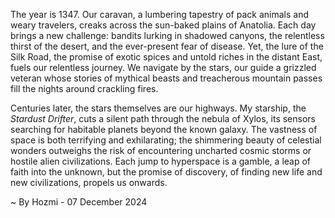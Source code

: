
The year is 1347.  Our caravan, a lumbering tapestry of pack animals and weary travelers, creaks across the sun-baked plains of Anatolia.  Each day brings a new challenge: bandits lurking in shadowed canyons, the relentless thirst of the desert, and the ever-present fear of disease. Yet, the lure of the Silk Road, the promise of exotic spices and untold riches in the distant East, fuels our relentless journey. We navigate by the stars, our guide a grizzled veteran whose stories of mythical beasts and treacherous mountain passes fill the nights around crackling fires.

Centuries later, the stars themselves are our highways.  My starship, the *Stardust Drifter*, cuts a silent path through the nebula of Xylos, its sensors searching for habitable planets beyond the known galaxy.  The vastness of space is both terrifying and exhilarating; the shimmering beauty of celestial wonders outweighs the risk of encountering uncharted cosmic storms or hostile alien civilizations. Each jump to hyperspace is a gamble, a leap of faith into the unknown, but the promise of discovery, of finding new life and new civilizations, propels us onwards.

~ By Hozmi - 07 December 2024
